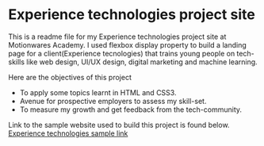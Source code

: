 # Experience technologies project site

This is a readme file for my Experience technologies project site at Motionwares Academy. I used flexbox display property to build a landing page for a client(Experience tecnologies) that trains young people on tech-skills like web design, UI/UX design, digital marketing and machine learning.

Here are the objectives of this project
* To apply some topics learnt in HTML and CSS3.
* Avenue for prospective employers to assess my skill-set.
* To measure my growth and get feedback from the tech-community.

Link to the sample website used to build this project is found below.
[Experience technologies sample link](https://experiencetech.herokuapp.com/)